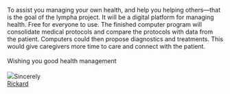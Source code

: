 

<script>
document.getElementById( "indexsmall").style.backgroundColor="#EFAB00";
document.getElementById( "indextext").style.color="#000000";
document.getElementById( "index").className="menu2active";
</script>
To assist you managing your own health, and help you helping others—that is the goal of the <span class="sc">lympha</span> project. It will be a digital platform for managing health. Free for everyone to use. The finished computer program will consolidate medical protocols and compare the protocols with data from the patient. Computers could then propose diagnostics and treatments. This would give caregivers more time to care and connect with the patient.
<br><br>
Wishing you good health management
<br><br>
<a href="https://github.com/RickardHultgren"><img src="https://avatars3.githubusercontent.com/u/16224494?v=3&s=80"/></a>Sincerely<br><a href="https://github.com/RickardHultgren">Rickard</a>
<br><br>
